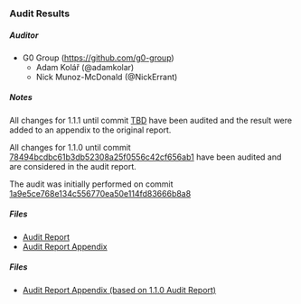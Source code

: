 ### Audit Results

##### Auditor
* G0 Group (https://github.com/g0-group)
  * Adam Kolář (@adamkolar)
  * Nick Munoz-McDonald (@NickErrant)

##### Notes
All changes for 1.1.1 until commit [TBD](https://github.com/gnosis/safe-contracts/commit/TBD) have been audited and the result were added to an appendix to the original report.

All changes for 1.1.0 until commit [78494bcdbc61b3db52308a25f0556c42cf656ab1](https://github.com/gnosis/safe-contracts/commit/78494bcdbc61b3db52308a25f0556c42cf656ab1) have been audited and are considered in the audit report.

The audit was initially performed on commit [1a9e5ce768e134c556770ea50e114fd83666b8a8](https://github.com/gnosis/safe-contracts/commit/1a9e5ce768e134c556770ea50e114fd83666b8a8)

##### Files
* [Audit Report](Gnosis_Safe_Audit_Report_1_1_0.pdf)
* [Audit Report Appendix](Gnosis_Safe_Audit_Report_Appendix_1_1_1.pdf)

##### Files
* [Audit Report Appendix (based on 1.1.0 Audit Report)](Gnosis_Safe_Audit_Report_Appendix_1_1_1.pdf)